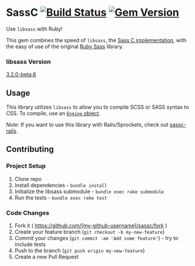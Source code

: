 # SassC [![Build Status](https://travis-ci.org/bolandrm/sassc-ruby.svg?branch=master)](https://travis-ci.org/bolandrm/sassc-ruby) [![Gem Version](https://badge.fury.io/rb/sassc.svg)](http://badge.fury.io/rb/sassc)

Use `libsass` with Ruby!

This gem combines the speed of `libsass`, the [Sass C implementation](https://github.com/sass/libsass), with the easy of use of the original [Ruby Sass](https://github.com/sass/sass) library.

### libsass Version

[3.2.0-beta.6](https://github.com/sass/libsass/releases/tag/3.2.0-beta.6)

## Usage

This library utilizes `libsass` to allow you to compile SCSS or SASS syntax
to CSS.  To compile, use an [`Engine` object](http://github.com/bolandrm/sassc-ruby/blob/master/lib/sassc/engine.rb).

*Note*:  If you want to use this library with Rails/Sprockets, check out 
[sassc-rails](https://github.com/bolandrm/sassc-rails).

## Contributing

### Project Setup

1. Clone repo
2. Install dependencies - `bundle install`
3. Initialize the libsass submodule - `bundle exec rake submodule`
4. Run the tests - `bundle exec rake test`

### Code Changes

1. Fork it ( https://github.com/[my-github-username]/sassc/fork )
2. Create your feature branch (`git checkout -b my-new-feature`)
3. Commit your changes (`git commit -am 'Add some feature'`) - try to include tests
4. Push to the branch (`git push origin my-new-feature`)
5. Create a new Pull Request
